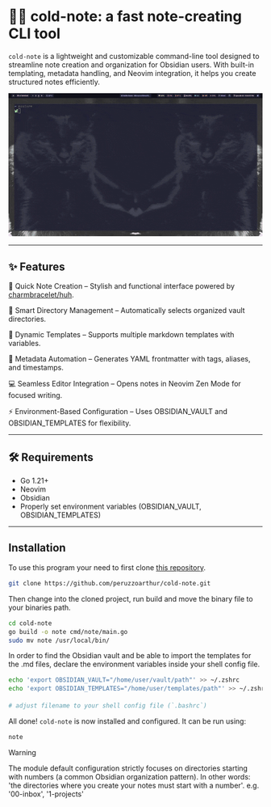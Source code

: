 # 🥶📝 cold-note: a fast note-creating CLI tool

`cold-note` is a lightweight and customizable command-line tool designed to streamline note creation and organization for Obsidian users. With built-in templating, metadata handling, and Neovim integration, it helps you create structured notes efficiently.

![Demo](public/gif/cold-note.gif)

---

## ✨ Features

🚀 Quick Note Creation – Stylish and functional interface powered by [charmbracelet/huh](https://github.com/charmbracelet/huh).

📁 Smart Directory Management – Automatically selects organized vault directories.

📜 Dynamic Templates – Supports multiple markdown templates with variables.

📝 Metadata Automation – Generates YAML frontmatter with tags, aliases, and timestamps.

💻 Seamless Editor Integration – Opens notes in Neovim Zen Mode for focused writing.

⚡ Environment-Based Configuration – Uses OBSIDIAN_VAULT and OBSIDIAN_TEMPLATES for flexibility.

---

## 🛠 Requirements

- Go 1.21+
- Neovim
- Obsidian
- Properly set environment variables (OBSIDIAN_VAULT, OBSIDIAN_TEMPLATES)

---

## Installation

To use this program your need to first clone [this repository](https://github.com/peruzzoarthur/cold-note).

```bash
git clone https://github.com/peruzzoarthur/cold-note.git
```

Then change into the cloned project, run build and move the binary file to your binaries path.

```bash
cd cold-note
go build -o note cmd/note/main.go
sudo mv note /usr/local/bin/
```

In order to find the Obsidian vault and be able to import the templates for the .md files, declare the environment variables inside your shell config file.

```bash
echo 'export OBSIDIAN_VAULT="/home/user/vault/path"' >> ~/.zshrc
echo 'export OBSIDIAN_TEMPLATES="/home/user/templates/path"' >> ~/.zshrc

# adjust filename to your shell config file (`.bashrc`)
```

All done! `cold-note` is now installed and configured. It can be run using:

```bash
note
```

> [!WARNING]
> The module default configuration strictly focuses on directories starting with numbers (a common Obsidian organization pattern).
> In other words: 'the directories where you create your notes must start with a number'. e.g. '00-inbox', '1-projects'
